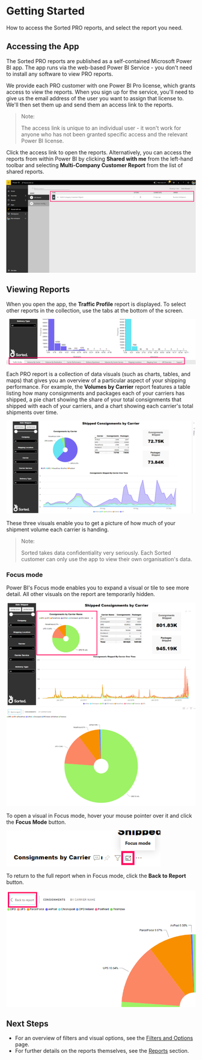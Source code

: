 # Getting Started

How to access the Sorted PRO reports, and select the report you need.

## Accessing the App

The Sorted PRO reports are published as a self-contained Microsoft Power BI app. The app runs via the web-based Power BI Service - you don't need to install any software to view PRO reports.

We provide each PRO customer with one Power BI Pro license, which grants access to view the reports. When you sign up for the service, you'll need to give us the email address of the user you want to assign that license to. We'll then set them up and send them an access link to the reports. 

> <span class="note-header">Note:</span>
>
> The access link is unique to an individual user - it won't work for anyone who has not been granted specific access and the relevant Power BI license.

Click the access link to open the reports. Alternatively, you can access the reports from within Power BI by clicking **Shared with me** from the left-hand toolbar and selecting **Multi-Company Customer Report** from the list of shared reports.

<a href="../images/reports/shared-with-me.png" target="_blank">
  <img src="../images/reports/shared-with-me.png"/>
</a>

## Viewing Reports

When you open the app, the **Traffic Profile** report is displayed. To select other reports in the collection, use the tabs at the bottom of the screen.

<a href="../images/reports/toolbar.png" target="_blank">
  <img src="../images/reports/toolbar.png"/>
</a>

Each PRO report is a collection of data visuals (such as charts, tables, and maps) that gives you an overview of a particular aspect of your shipping performance. For example, the **Volumes by Carrier** report features a table listing how many consignments and packages each of your carriers has shipped, a pie chart showing the share of your total consignments that shipped with each of your carriers, and a chart showing each carrier's total shipments over time. 

<a href="../images/reports/by-carrier.png" target="_blank">
  <img src="../images/reports/by-carrier.png"/>
</a>

These three visuals enable you to get a picture of how much of your shipment volume each carrier is handing.

> <span class="note-header">Note:</span>
>
> Sorted takes data confidentiality very seriously. Each Sorted customer can only use the app to view their own organisation's data. 

### Focus mode

Power BI's Focus mode enables you to expand a visual or tile to see more detail. All other visuals on the report are temporarily hidden.

<a href="../images/reports/focus-before.png" target="_blank">
  <img src="../images/reports/focus-before.png"/>
</a>

<a href="../images/reports/focus-after.png" target="_blank">
  <img src="../images/reports/focus-after.png"/>
</a>

To open a visual in Focus mode, hover your mouse pointer over it and click the **Focus Mode** button.

<a href="../images/reports/focus-mode.png" target="_blank">
  <img src="../images/reports/focus-mode.png"/>
</a>

To return to the full report when in Focus mode, click the **Back to Report** button.

<a href="../images/reports/focus-btr.png" target="_blank">
  <img src="../images/reports/focus-btr.png"/>
</a>

## Next Steps

* For an overview of filters and visual options, see the [Filters and Options](filters-options.md) page.
* For further details on the reports themselves, see the [Reports](reports.md) section.